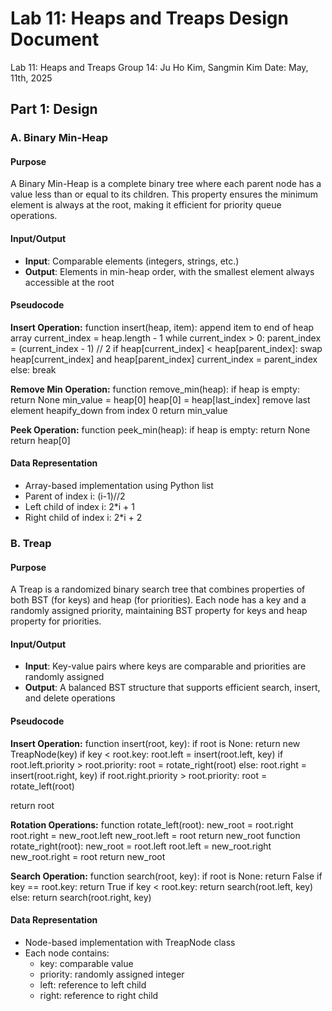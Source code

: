 # Lab 11: Heaps and Treaps Design Document

Lab 11: Heaps and Treaps
Group 14: Ju Ho Kim, Sangmin Kim
Date: May, 11th, 2025

## Part 1: Design

### A. Binary Min-Heap

#### Purpose
A Binary Min-Heap is a complete binary tree where each parent node has a value less than or equal to its children. This property ensures the minimum element is always at the root, making it efficient for priority queue operations.

#### Input/Output
- **Input**: Comparable elements (integers, strings, etc.)
- **Output**: Elements in min-heap order, with the smallest element always accessible at the root

#### Pseudocode

**Insert Operation:**
function insert(heap, item):
append item to end of heap array
current_index = heap.length - 1
while current_index > 0:
parent_index = (current_index - 1) // 2
if heap[current_index] < heap[parent_index]:
swap heap[current_index] and heap[parent_index]
current_index = parent_index
else:
break

**Remove Min Operation:**
function remove_min(heap):
if heap is empty:
return None
min_value = heap[0]
heap[0] = heap[last_index]
remove last element
heapify_down from index 0
return min_value

**Peek Operation:**
function peek_min(heap):
if heap is empty:
return None
return heap[0]

#### Data Representation
- Array-based implementation using Python list
- Parent of index i: (i-1)//2
- Left child of index i: 2*i + 1
- Right child of index i: 2*i + 2


### B. Treap

#### Purpose
A Treap is a randomized binary search tree that combines properties of both BST (for keys) and heap (for priorities). Each node has a key and a randomly assigned priority, maintaining BST property for keys and heap property for priorities.

#### Input/Output
- **Input**: Key-value pairs where keys are comparable and priorities are randomly assigned
- **Output**: A balanced BST structure that supports efficient search, insert, and delete operations

#### Pseudocode

**Insert Operation:**
function insert(root, key):
if root is None:
return new TreapNode(key)
if key < root.key:
    root.left = insert(root.left, key)
    if root.left.priority > root.priority:
        root = rotate_right(root)
else:
    root.right = insert(root.right, key)
    if root.right.priority > root.priority:
        root = rotate_left(root)

return root

**Rotation Operations:**
function rotate_left(root):
new_root = root.right
root.right = new_root.left
new_root.left = root
return new_root
function rotate_right(root):
new_root = root.left
root.left = new_root.right
new_root.right = root
return new_root

**Search Operation:**
function search(root, key):
if root is None:
return False
if key == root.key:
return True
if key < root.key:
return search(root.left, key)
else:
return search(root.right, key)

#### Data Representation
- Node-based implementation with TreapNode class
- Each node contains:
  - key: comparable value
  - priority: randomly assigned integer
  - left: reference to left child
  - right: reference to right child